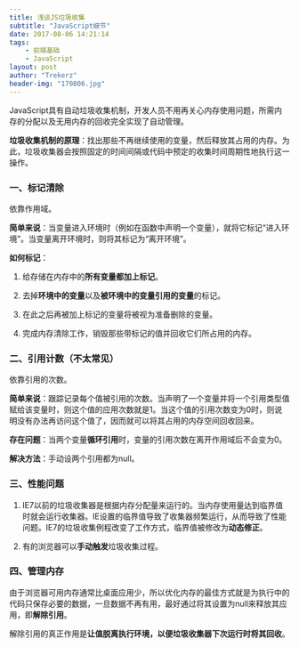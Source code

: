 ```yaml
---
title: 浅谈JS垃圾收集
subtitle: "JavaScript细节"
date: 2017-08-06 14:21:14
tags: 
	- 前端基础
	- JavaScript
layout: post
author: "Trekerz"
header-img: "170806.jpg"
---
```


JavaScript具有自动垃圾收集机制，开发人员不用再关心内存使用问题，所需内存的分配以及无用内存的回收完全实现了自动管理。

**垃圾收集机制的原理**：找出那些不再继续使用的变量，然后释放其占用的内存。为此，垃圾收集器会按照固定的时间间隔或代码中预定的收集时间周期性地执行这一操作。

### **一、标记清除**

依靠作用域。

**简单来说**：当变量进入环境时（例如在函数中声明一个变量），就将它标记“进入环境”。当变量离开环境时，则将其标记为“离开环境”。

**如何标记**：

1. 给存储在内存中的**所有变量都加上标记**。

2. 去掉**环境中的变量**以及**被环境中的变量引用的变量**的标记。

3. 在此之后再被加上标记的变量将被视为准备删除的变量。

4. 完成内存清除工作，销毁那些带标记的值并回收它们所占用的内存。

### **二、引用计数（不太常见）**

依靠引用的次数。

**简单来说**：跟踪记录每个值被引用的次数。当声明了一个变量并将一个引用类型值赋给该变量时，则这个值的应用次数就是1。当这个值的引用次数变为0时，则说明没有办法再访问这个值了，因而就可以将其占用的内存空间回收回来。

**存在问题**：当两个变量**循环引用**时，变量的引用次数在离开作用域后不会变为0。

**解决方法**：手动设两个引用都为null。

### **三、性能问题**

1. IE7以前的垃圾收集器是根据内存分配量来运行的。当内存使用量达到临界值时就会运行收集器。IE设置的临界值导致了收集器频繁运行，从而导致了性能问题。​IE7的垃圾收集例程改变了工作方式，临界值被修改为**动态修正**。 


2. 有的浏览器可以**手动触发**垃圾收集过程。

### **四、管理内存**

由于浏览器可用内存通常比桌面应用少，所以优化内存的最佳方式就是为执行中的代码只保存必要的数据，一旦数据不再有用，最好通过将其设置为null来释放其应用，即**解除引用**。

解除引用的真正作用是**让值脱离执行环境，以便垃圾收集器下次运行时将其回收**。

<br/>